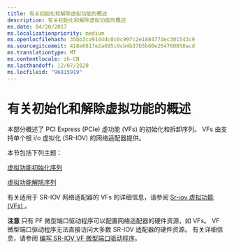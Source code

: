 ```yaml
---
title: 有关初始化和解除虚拟功能的概述
description: 有关初始化和解除虚拟功能的概述
ms.date: 04/20/2017
ms.localizationpriority: medium
ms.openlocfilehash: 35bb3ca9144dc0c0c997c2e188477dec301543c9
ms.sourcegitcommit: 418e6617e2a695c9cb4b37b5b60e264760858acd
ms.translationtype: MT
ms.contentlocale: zh-CN
ms.lasthandoff: 12/07/2020
ms.locfileid: "96815919"
---
```

# <a name="overview-of-virtual-function-initialization-and-teardown"></a>有关初始化和解除虚拟功能的概述


本部分概述了 PCI Express (PCIe) 虚功能 (VFs) 的初始化和拆卸序列。 VFs 由支持单个根 i/o 虚拟化 (SR-IOV) 的网络适配器提供。

本节包括下列主题：

[虚拟功能初始化序列](virtual-function-initialization-sequence.md)

[虚拟功能解除序列](virtual-function-teardown-sequence.md)

有关适用于 SR-IOV 网络适配器的 VFs 的详细信息，请参阅 [Sr-iov 虚拟功能 (VFs) ](sr-iov-virtual-functions--vfs-.md)。

**注意**  只有 PF 微型端口驱动程序可以配置网络适配器的硬件资源，如 VFs。 VF 微型端口驱动程序无法直接访问大多数 SR-IOV 适配器的硬件资源。 有关详细信息，请参阅 [编写 SR-IOV VF 微型端口驱动程序](writing-sr-iov-vf-miniport-drivers.md)。

 

 

 





